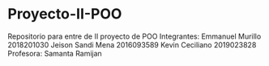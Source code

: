 # Proyecto-II-POO
Repositorio para entre de II proyecto de POO
Integrantes:
  Emmanuel Murillo    2018201030
  Jeison Sandi Mena   2016093589
  Kevin Ceciliano     2019023828
Profesora:
  Samanta Ramijan
